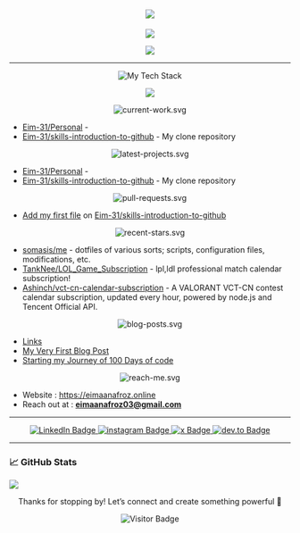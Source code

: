 <h1 align="center">
    <img src="https://readme-typing-svg.herokuapp.com/?font=Righteous&size=50&center=true&vCenter=true&width=1500&height=75&duration=5000&pause=500&color=C9B3D1&lines=Welcome+to+my+digital+playground!+👋;I'm+Eimaan+Afroz,+code+enthusiast+and+open-source+advocate!;Let's+dive+into+my+world+of+bits+and+bytes!" />
</h1>

<p align="center">
  <img src="https://img.shields.io/badge/Frontend%20Developer%20%7C%20Full--Stack%20Learner%20%7C%20React%20%26%20React%20Native%20Explorer%20%7C%20Python%20Automation%20%26%20AI%20Integration%20Enthusiast-C9B3D1?style=for-the-badge&labelColor=000000&fontWeight=bold" />
</p>



<p align="center"><img src="https://raw.githubusercontent.com/Eim-31/Eim-31/main/eimaan-github.png" /></p> 

---

<p align="center">
  <img src="https://raw.githubusercontent.com/Eim-31/Eim-31/main/assets/my-tech-stack.svg" alt="My Tech Stack" />
</p>


<p align="center">
  <a href="https://skillicons.dev">
    <img src="https://skillicons.dev/icons?i=html,css,tailwind,js,ts,react,nextjs,nodejs,c,cpp,py,fastapi,firebase,cloudflare,git,github,vscode,arch,bash,obsidian&perline=10" />
  </a>
</p>







<p align="center">
  <img src="https://raw.githubusercontent.com/Eim-31/Eim-31/main/assets/current-work.svg" alt="current-work.svg" />
</p>

- [Eim-31/Personal](https://github.com/Eim-31/Personal) - 
- [Eim-31/skills-introduction-to-github](https://github.com/Eim-31/skills-introduction-to-github) - My clone repository

<p align="center">
  <img src="https://raw.githubusercontent.com/Eim-31/Eim-31/main/assets/latest-projects.svg" alt="latest-projects.svg" />
</p>

- [Eim-31/Personal](https://github.com/Eim-31/Personal) - 
- [Eim-31/skills-introduction-to-github](https://github.com/Eim-31/skills-introduction-to-github) - My clone repository

<p align="center">
  <img src="https://raw.githubusercontent.com/Eim-31/Eim-31/main/assets/pull-requests.svg" alt="pull-requests.svg" />
</p>

- [Add my first file](https://github.com/Eim-31/skills-introduction-to-github/pull/2) on [Eim-31/skills-introduction-to-github](https://github.com/Eim-31/skills-introduction-to-github)

<p align="center">
  <img src="https://raw.githubusercontent.com/Eim-31/Eim-31/main/assets/recent-stars.svg" alt="recent-stars.svg" />
</p>

- [somasis/me](https://github.com/somasis/me) - dotfiles of various sorts; scripts, configuration files, modifications, etc.
- [TankNee/LOL_Game_Subscription](https://github.com/TankNee/LOL_Game_Subscription) - lpl,ldl professional match calendar subscription!
- [Ashinch/vct-cn-calendar-subscription](https://github.com/Ashinch/vct-cn-calendar-subscription) - A VALORANT VCT-CN contest calendar subscription, updated every hour, powered by node.js and Tencent Official API.

<p align="center">
  <img src="https://raw.githubusercontent.com/Eim-31/Eim-31/main/assets/blog-posts.svg" alt="blog-posts.svg" />
</p>    

- [Links](https://eimaanafroz.online/links/)
- [My Very First Blog Post](https://eimaanafroz.online/posts/my-very-first-blog-post/)
- [Starting my Journey of 100 Days of code](https://eimaanafroz.online/posts/starting-my-journey-of-100-days-of-code/)

<p align="center">
  <img src="https://raw.githubusercontent.com/Eim-31/Eim-31/main/assets/reach-me.svg" alt="reach-me.svg" />
</p> 

  - Website      : <https://eimaanafroz.online>
  - Reach out at : **eimaanafroz03@gmail.com**

---


<div align="center">

  <a href="https://www.linkedin.com/in/eimaan-afroz/" target="_blank">
    <img src="https://img.shields.io/badge/LinkedIn-0A66C2?style=for-the-badge&logo=linkedin&logoColor=white" alt="LinkedIn Badge"/>
  </a>
  <a href="https://www.instagram.com/emiii.003/" target="_blank">
    <img src="https://img.shields.io/badge/Instagram-FF0069?style=for-the-badge&logo=instagram&logoColor=white" alt="instagram Badge"/>
  </a>
  <a href="https://x.com/Eimaan_afroz" target="_blank">
    <img src="https://img.shields.io/badge/x-000000?style=for-the-badge&logo=x&logoColor=white" alt="x Badge"/>
  </a>
  <a href="https://dev.to/eim31/" target="_blank">
    <img src="https://img.shields.io/badge/dev.to-0A0A0A?style=for-the-badge&logo=devdotto&logoColor=white" alt="dev.to Badge"/>
  </a>
</div>

---
### 📈 GitHub Stats

<p align="left"><img src="https://raw.githubusercontent.com/Eim-31/Eim-31/main/github-metrics.svg" /></p>
<p align="center">Thanks for stopping by! Let’s connect and create something powerful 🚀</p>

<p align="center">
  <img src="https://visitor-badge.laobi.icu/badge?page_id=Eim-31.Eim-31" alt="Visitor Badge"/>
</p>
